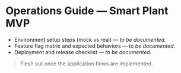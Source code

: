 # Operations Guide — Smart Plant MVP

- Environment setup steps (mock vs real) — _to be documented._
- Feature flag matrix and expected behaviors — _to be documented._
- Deployment and release checklist — _to be documented._

> Flesh out once the application flows are implemented.
